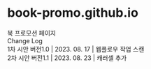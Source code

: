 # book-promo.github.io
북 프로모션 페이지
<br/>
Change Log
<br/>
1차 시안 버전1.0 | 2023. 08. 17 | 웹플로우 작업 스캔
<br/>
2차 시안 버전1.1 | 2023. 08. 23 | 캐러셀 추가
